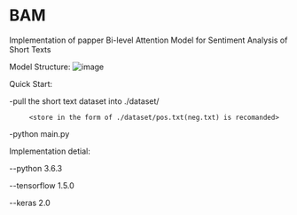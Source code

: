 # BAM
Implementation of papper Bi-level Attention Model for Sentiment Analysis of Short Texts

Model Structure:
![image](https://github.com/Alex-sanda/ts_ham/blob/master/images/model_structure.jpg)

Quick Start:

  -pull the short text dataset into ./dataset/
  
         <store in the form of ./dataset/pos.txt(neg.txt) is recomanded>
  
  -python main.py 
 
 Implementation detial:
 
 --python 3.6.3
 
 --tensorflow 1.5.0
 
 --keras 2.0
